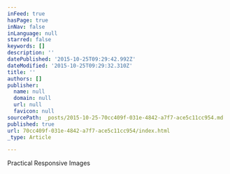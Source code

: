 ```yaml
---
inFeed: true
hasPage: true
inNav: false
inLanguage: null
starred: false
keywords: []
description: ''
datePublished: '2015-10-25T09:29:42.992Z'
dateModified: '2015-10-25T09:29:32.310Z'
title: ''
authors: []
publisher:
  name: null
  domain: null
  url: null
  favicon: null
sourcePath: _posts/2015-10-25-70cc409f-031e-4842-a7f7-ace5c11cc954.md
published: true
url: 70cc409f-031e-4842-a7f7-ace5c11cc954/index.html
_type: Article

---
```

Practical Responsive Images
